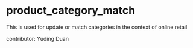 # product_category_match
This is used for update or match categories in the context of online retail

contributor: Yuding Duan